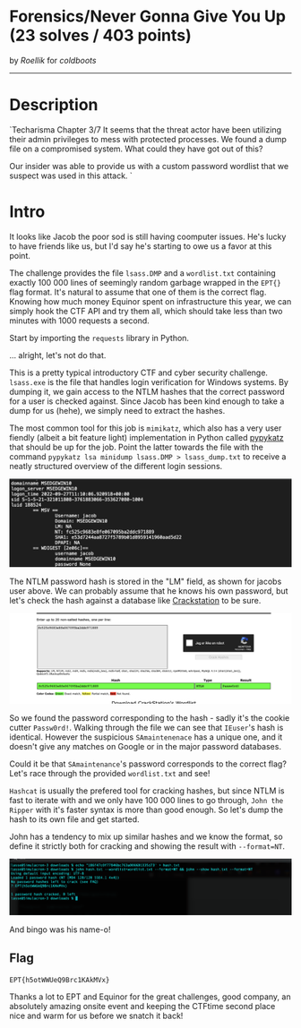 # Forensics/Never Gonna Give You Up (23 solves / 403 points) 

by *Roellik* for *coldboots*

---

# Description

`Techarisma Chapter 3/7
It seems that the threat actor have been utilizing their admin privileges to mess with protected processes. We found a dump file on a compromised system. What could they have got out of this?

Our insider was able to provide us with a custom password wordlist that we suspect was used in this attack.
`

# Intro

It looks like Jacob the poor sod is still having coomputer issues. He's lucky to have friends like us, but I'd say he's starting to owe us a favor at this point.

The challenge provides the file `lsass.DMP` and a `wordlist.txt` containing exactly 100 000 lines of seemingly random garbage wrapped in the `EPT{}` flag format. It's natural to assume that one of them is the correct flag. Knowing how much money Equinor spent on infrastructure this year, we can simply hook the CTF API and try them all, which should take less than two minutes with 1000 requests a second. 

Start by importing the `requests` library in Python.

... alright, let's not do that. 

This is a pretty typical introductory CTF and cyber security challenge. `lsass.exe` is the file that handles login verification for Windows systems. By dumping it, we gain access to the NTLM hashes that the correct password for a user is checked against. Since Jacob has been kind enough to take a dump for us (hehe), we simply need to extract the hashes.

The most common tool for this job is `mimikatz`, which also has a very user fiendly (albeit a bit feature light) implementation in Python called [pypykatz](https://github.com/skelsec/pypykatz) that should be up for the job. Point the latter towards the file with the command `pypykatz lsa minidump lsass.DMP > lsass_dump.txt` to receive a neatly structured overview of the different login sessions.

![Well look at that.](pypykatz_dump.png "Well look at that.")

The NTLM password hash is stored in the "LM" field, as shown for jacobs user above. We can probably assume that he knows his own password, but let's check the hash against a database like [Crackstation](https://crackstation.net/) to be sure.

![Kapow.](crackstation.png "Kapow.")

So we found the password corresponding to the hash - sadly it's the cookie cutter `Passw0rd!`. Walking through the file we can see that `IEuser`'s hash is identical. However the suspicious `SAmaintenenace` has a unique one, and it doesn't give any matches on Google or in the major password databases. 

Could it be that `SAmaintenance`'s password corresponds to the correct flag? Let's race through the provided `wordlist.txt` and see! 

`Hashcat` is usually the prefered tool for cracking hashes, but since NTLM is fast to iterate with and we only have 100 000 lines to go through, `John the Ripper` with it's faster syntax is more than good enough. So let's dump the hash to its own file and get started.

John has a tendency to mix up similar hashes and we know the format, so define it strictly both for cracking and showing the result with `--format=NT`. 

![Gæt!](john.png "Gæt!")

And bingo was his name-o! 

## Flag 

`EPT{h5otWWUeQ9Brc1KAkMVx}`

Thanks a lot to EPT and Equinor for the great challenges, good company, an absolutely amazing onsite event and keeping the CTFtime second place nice and warm for us before we snatch it back!